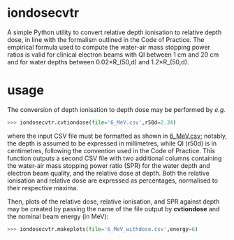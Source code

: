 # iondosecvtr

A simple Python utility to convert relative depth ionisation to relative depth dose, in line with the formalism outlined in the Code of Practice. The empirical formula used to compute the water-air mass stopping power ratios is valid for clinical electron beams with QI between 1 cm and 20 cm and for water depths between 0.02×R_(50,d) and 1.2×R_(50,d).

# usage

The conversion of depth ionisation to depth dose may be performed by *e.g.*

```Python
>>> iondosecvtr.cvtiondose(file='6_MeV.csv',r50d=2.34)
```
where the input CSV file must be formatted as shown in [6_MeV.csv](https://github.com/archon88/iondosecvtr/blob/master/data_files/6_MeV.csv); notably, the depth is assumed to be expressed in millimetres, while QI (r50d) is in centimetres, following the convention used in the Code of Practice. This function outputs a second CSV file with two additional columns containing the water-air mass stopping power ratio (SPR) for the water depth and electron beam quality, and the relative dose at depth. Both the relative ionisation and relative dose are expressed as percentages, normalised to their respective maxima.

Then, plots of the relative dose, relative ionisation, and SPR against depth may be created by passing the name of the file output by **cvtiondose** and the nominal beam energy (in MeV):

```Python
>>> iondosecvtr.makeplots(file='6_MeV_withdose.csv',energy=6)
```
